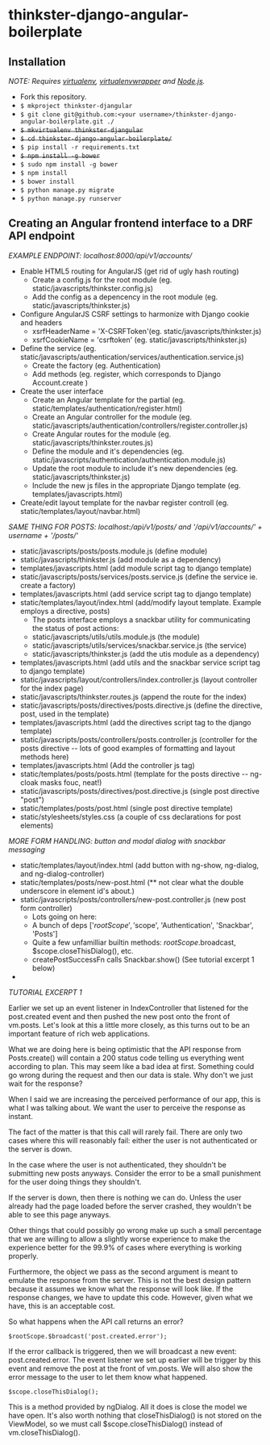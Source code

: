 # thinkster-django-angular-boilerplate

## Installation

*NOTE: Requires [virtualenv](http://virtualenv.readthedocs.org/en/latest/),
[virtualenvwrapper](http://virtualenvwrapper.readthedocs.org/en/latest/) and
[Node.js](http://nodejs.org/).*

* Fork this repository.
* `$ mkproject thinkster-djangular`
* `$ git clone git@github.com:<your username>/thinkster-django-angular-boilerplate.git ./`
* ~~`$ mkvirtualenv thinkster-djangular`~~
* ~~`$ cd thinkster-django-angular-boilerplate/`~~
* `$ pip install -r requirements.txt`
* ~~`$ npm install -g bower`~~
* `$ sudo npm install -g bower`
* `$ npm install`
* `$ bower install`
* `$ python manage.py migrate`
* `$ python manage.py runserver`

## Creating an Angular frontend interface to a DRF API endpoint

*EXAMPLE ENDPOINT: localhost:8000/api/v1/accounts/*

* Enable HTML5 routing for AngularJS (get rid of ugly hash routing)
    * Create a config.js for the root module (eg. static/javascripts/thinkster.config.js)
    * Add the config as a depencency in the root module (eg. static/javascripts/thinkster.js)
* Configure AngularJS CSRF settings to harmonize with Django cookie and headers
    * xsrfHeaderName = 'X-CSRFToken'(eg. static/javascripts/thinkster.js)
    * xsrfCookieName = 'csrftoken' (eg. static/javascripts/thinkster.js)
* Define the service (eg. static/javascripts/authentication/services/authentication.service.js)
    * Create the factory (eg. Authentication)
    * Add methods (eg. register, which corresponds to Django Account.create ) 
* Create the user interface
    * Create an Angular template for the partial (eg. static/templates/authentication/register.html)
    * Create an Angular controller for the module (eg. static/javascripts/authentication/controllers/register.controller.js)
    * Create Angular routes for the module (eg. static/javascripts/thinkster.routes.js)
    * Define the module and it's dependencies (eg. static/javascripts/authentication/authentication.module.js)
    * Update the root module to include it's new dependencies (eg. static/javascripts/thinkster.js)
    * Include the new js files in the appropriate Django template (eg. templates/javascripts.html)
* Create/edit layout template for the navbar register controll (eg. static/templates/layout/navbar.html) 

*SAME THING FOR POSTS: localhost:/api/v1/posts/ and '/api/v1/accounts/' + username + '/posts/'*

* static/javascripts/posts/posts.module.js (define module)
* static/javascripts/thinkster.js (add module as a dependency)
* templates/javascripts.html (add module script tag to django template)
* static/javascripts/posts/services/posts.service.js (define the service ie. create a factory)
* templates/javascripts.html (add service script tag to django template)
* static/templates/layout/index.html (add/modify layout template. Example employs a directive, posts)
    * The posts interface employs a snackbar utility for communicating the status of post actions:
    * static/javascripts/utils/utils.module.js (the module)
    * static/javascripts/utils/services/snackbar.service.js (the service)
    * static/javascripts/thinkster.js (add the utis module as a dependency)
* templates/javascripts.html (add utils and the snackbar service script tag to django template)
* static/javascripts/layout/controllers/index.controller.js (layout controller for the index page)
* static/javascripts/thinkster.routes.js (append the route for the index)
* static/javascripts/posts/directives/posts.directive.js (define the directive, post, used in the template)
* templates/javascripts.html (add the directives script tag to the django template)
* static/javascripts/posts/controllers/posts.controller.js (controller for the posts directive -- lots of good examples of formatting and layout methods here)
* templates/javascripts.html (Add the controller js tag)
* static/templates/posts/posts.html (template for the posts directive -- ng-cloak masks fouc, neat!)
* static/javascripts/posts/directives/post.directive.js (single post directive "post")
* static/templates/posts/post.html (single post directive template)
* static/stylesheets/styles.css (a couple of css declarations for post elements)

*MORE FORM HANDLING: button and modal dialog with snackbar messaging*

* static/templates/layout/index.html (add button with ng-show, ng-dialog, and ng-dialog-controller)
* static/templates/posts/new-post.html (** not clear what the double underscore in element id's about.)
* static/javascripts/posts/controllers/new-post.controller.js (new post form controller)
    * Lots going on here:
    * A bunch of deps ['$rootScope', '$scope', 'Authentication', 'Snackbar', 'Posts']
    * Quite a few unfamilliar builtin methods: $rootScope.$broadcast, $scope.closeThisDialog(), etc.
    * createPostSuccessFn calls Snackbar.show() (See tutorial excerpt 1 below)
* 

*TUTORIAL EXCERPT 1*

Earlier we set up an event listener in IndexController that listened for the post.created event and then pushed the new post onto the front of vm.posts. Let's look at this a little more closely, as this turns out to be an important feature of rich web applications.

What we are doing here is being optimistic that the API response from Posts.create() will contain a 200 status code telling us everything went according to plan. This may seem like a bad idea at first. Something could go wrong during the request and then our data is stale. Why don't we just wait for the response?

When I said we are increasing the perceived performance of our app, this is what I was talking about. We want the user to perceive the response as instant.

The fact of the matter is that this call will rarely fail. There are only two cases where this will reasonably fail: either the user is not authenticated or the server is down.

In the case where the user is not authenticated, they shouldn't be submitting new posts anyways. Consider the error to be a small punishment for the user doing things they shouldn't.

If the server is down, then there is nothing we can do. Unless the user already had the page loaded before the server crashed, they wouldn't be able to see this page anyways.

Other things that could possibly go wrong make up such a small percentage that we are willing to allow a slightly worse experience to make the experience better for the 99.9% of cases where everything is working properly.

Furthermore, the object we pass as the second argument is meant to emulate the response from the server. This is not the best design pattern because it assumes we know what the response will look like. If the response changes, we have to update this code. However, given what we have, this is an acceptable cost.

So what happens when the API call returns an error?

    $rootScope.$broadcast('post.created.error');

If the error callback is triggered, then we will broadcast a new event: post.created.error. The event listener we set up earlier will be trigger by this event and remove the post at the front of vm.posts. We will also show the error message to the user to let them know what happened.

    $scope.closeThisDialog();

This is a method provided by ngDialog. All it does is close the model we have open. It's also worth nothing that closeThisDialog() is not stored on the ViewModel, so we must call $scope.closeThisDialog() instead of vm.closeThisDialog().

